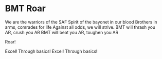 # BMT Roar

We are the warriors of the SAF
Spirit of the bayonet in our blood
Brothers in arms, comrades for life
Against all odds, we will strive.
BMT will thrash you AR, crush you AR
BMT will beat you AR, toughen you AR

Roar!

Excel! Through basics!
Excel! Through basics!
